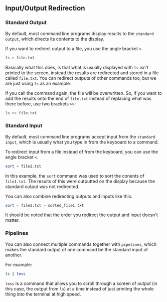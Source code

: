 ## Input/Output Redirection
### Standard Output
By default, most command line programs display results to the `standard output`, which directs its contents to the display.

If you want to redirect output to a file, you use the angle bracket `>`.

```bash
ls > file.txt
```

Basically what this does, is that what is usually displayed with `ls` isn't printed to the screen, instead the results are redirected and stored in a file called `file.txt`. You can redirect outputs of other commands too, but we are just using `ls` as an example.

If you call the command again, the file will be overwritten. So, if you want to add the results onto the end of `file.txt` instead of replacing what was there before, use two brackets `>>`:

```bash
ls >> file.txt
```

### Standard Input
By default, most command line programs accept input from the `standard input`, which is usually what you type in from the keyboard to a command.

To redirect input from a file instead of from the keyboard, you can use the angle bracket `<`.

```bash
sort < file1.txt
```

In this example, the `sort` command was used to sort the conents of `file1.txt`. The results of this were outputted on the display because the standard output was not redirected.

You can also combine redirecting outputs and inputs like this:

```bash
sort < file1.txt > sorted_file1.txt
```

It should be noted that the order you redirect the output and input doesn't matter.

### Pipelines
You can also connect multiple commands together with `pipelines`, which makes the standard output of one command be the standard input of another.

For example:

```bash
ls | less
```

`less` is a command that allows you to scroll through a screen of output (in this case, the output from `ls`) at a time instead of just printing the whole thing into the terminal at high speed.

